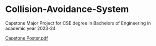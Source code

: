 # Collision-Avoidance-System
Capstone Major Project for CSE degree in Bachelors of Engineering in academic year 2023-24

[Capstone Poster.pdf](https://github.com/Capstone-Major/Collision-Avoidance-System/files/13791325/Capstone.Poster.pdf)
